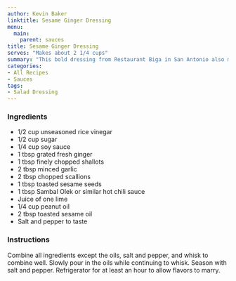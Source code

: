 ```yaml
---
author: Kevin Baker
linktitle: Sesame Ginger Dressing
menu:
  main:
    parent: sauces
title: Sesame Ginger Dressing
serves: "Makes about 2 1/4 cups"
summary: "This bold dressing from Restaurant Biga in San Antonio also makes a great marinade for fish or chicken that is to be grilled. Which is great, because it makes a *lot* for salad dressing."
categories:
- All Recipes
- Sauces
tags:
- Salad Dressing
---
```

### Ingredients

<div class="ingredient-list">

* 1/2 cup unseasoned rice vinegar  
* 1/2 cup sugar  
* 1/4 cup soy sauce  
* 1 tbsp grated fresh ginger  
* 1 tbsp finely chopped shallots  
* 2 tbsp minced garlic  
* 2 tbsp chopped scallions  
* 1 tbsp toasted sesame seeds  
* 1 tbsp Sambal Olek or similar hot chili sauce  
* Juice of one lime  
* 1/4 cup peanut oil  
* 2 tbsp toasted sesame oil  
* Salt and pepper to taste  

</div>

### Instructions

Combine all ingredients except the oils, salt and pepper, and whisk to combine well. Slowly pour in the oils while continuing to whisk. Season with salt and pepper. Refrigerator for at least an hour to allow flavors to marry.